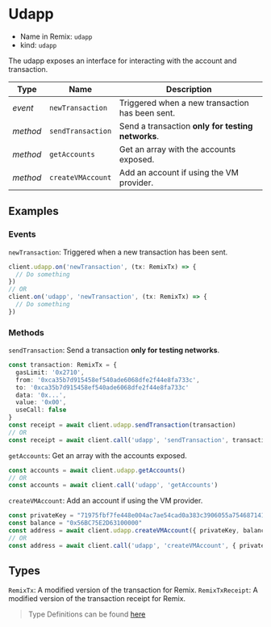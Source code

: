 # Udapp

- Name in Remix: `udapp`
- kind: `udapp`

The udapp exposes an interface for interacting with the account and transaction.

|Type     |Name                 |Description
|---------|---------------------|--
|_event_  |`newTransaction`     |Triggered when a new transaction has been sent.
|_method_ |`sendTransaction`    |Send a transaction **only for testing networks**.
|_method_ |`getAccounts`        |Get an array with the accounts exposed.
|_method_ |`createVMAccount`    |Add an account if using the VM provider. 

## Examples

### Events
`newTransaction`: Triggered when a new transaction has been sent.
```typescript
client.udapp.on('newTransaction', (tx: RemixTx) => {
  // Do something
})
// OR
client.on('udapp', 'newTransaction', (tx: RemixTx) => {
  // Do something
})
```

### Methods
`sendTransaction`: Send a transaction **only for testing networks**.
```typescript
const transaction: RemixTx = {
  gasLimit: '0x2710',
  from: '0xca35b7d915458ef540ade6068dfe2f44e8fa733c',
  to: '0xca35b7d915458ef540ade6068dfe2f44e8fa733c'
  data: '0x...',
  value: '0x00',
  useCall: false
}
const receipt = await client.udapp.sendTransaction(transaction)
// OR
const receipt = await client.call('udapp', 'sendTransaction', transaction)
```

`getAccounts`: Get an array with the accounts exposed.
```typescript
const accounts = await client.udapp.getAccounts()
// OR
const accounts = await client.call('udapp', 'getAccounts')
```

`createVMAccount`: Add an account if using the VM provider. 
```typescript
const privateKey = "71975fbf7fe448e004ac7ae54cad0a383c3906055a75468714156a07385e96ce"
const balance = "0x56BC75E2D63100000"
const address = await client.udapp.createVMAccount({ privateKey, balance })
// OR
const address = await client.call('udapp', 'createVMAccount', { privateKey, balance })
```

## Types
`RemixTx`: A modified version of the transaction for Remix.
`RemixTxReceipt`: A modified version of the transaction receipt for Remix.


> Type Definitions can be found [here](../../projects/utils/src/api/udapp/type.ts)
